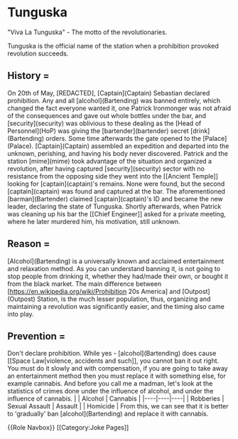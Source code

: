 # Tunguska
"Viva La Tunguska" - The motto of the revolutionaries.

Tunguska is the official name of the station when a prohibition provoked revolution succeeds.

##  History =
On 20th of May, [REDACTED], \[Captain](Captain) Sebastian declared prohibition. Any and all \[alcohol](Bartending) was banned entirely, which changed the fact everyone wanted it, one Patrick Ironmonger was not afraid of the consequences and gave out whole bottles under the bar, and \[security](security) was oblivious to these dealing as the \[Head of Personnel](HoP) was giving the \[bartender](bartender) secret \[drink](Bartending) orders. Some time afterwards the gate opened to the \[Palace](Palace). \[Captain](Captain) assembled an expedition and departed into the unknown, perishing, and having his body never discovered. Patrick and the station \[mime](mime) took advantage of the situation and organized a revolution, after having captured \[security](security) sector with no resistance from the opposing side they went into the [[Ancient Temple]] looking for \[captain](captain)'s remains. None were found, but the second \[captain](captain) was found and captured at the bar. The aforementioned \[barman](Bartender) claimed \[captain](captain)'s ID and became the new leader, declaring the state of Tunguska. Shortly afterwards, when Patrick was cleaning up his bar the [[Chief Engineer]] asked for a private meeting, where he later murdered him, his motivation, still unknown.

##  Reason =
\[Alcohol](Bartending) is a universally known and acclaimed entertainment and relaxation method. As you can understand banning it, is not going to stop people from drinking it, whether they had/made their own, or bought it from the black market. The main difference between [https://en.wikipedia.org/wiki/Prohibition 20s America] and \[Outpost](Outpost) Station, is the much lesser population, thus, organizing and maintaining a revolution was significantly easier, and the timing also came into play.

##  Prevention =
Don't declare prohibition. While yes - \[alcohol](Bartending) does cause [[Space Law|violence, accidents and such]], you cannot ban it out right. You must do it slowly and with compensation, if you are going to take away an entertainment method then you must replace it with something else, for example cannabis. And before you call me a madman, let's look at the statistics of crimes done under the influence of alcohol, and under the influence of cannabis.
|  | Alcohol | Cannabis |
 |----|----|----|
| Robberies | Sexual Assault | Assault |
| Homicide |
From this, we can see that it is better to 'gradually' ban \[alcohol](Bartending) and replace it with cannabis.

{{Role Navbox}}
[[Category:Joke Pages]]